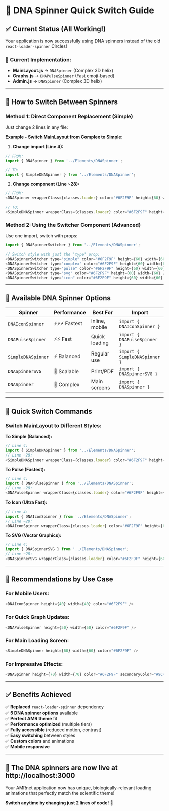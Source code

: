 # 🧬 DNA Spinner Quick Switch Guide

## ✅ Current Status (All Working!)

Your application is now successfully using DNA spinners instead of the old `react-loader-spinner` Circles!

### 🎯 Current Implementation:
- **MainLayout.js** → `DNASpinner` (Complex 3D helix)
- **Graphs.js** → `DNAPulseSpinner` (Fast emoji-based)  
- **Admin.js** → `DNASpinner` (Complex 3D helix)

---

## 🔄 How to Switch Between Spinners

### Method 1: Direct Component Replacement (Simple)

Just change 2 lines in any file:

**Example - Switch MainLayout from Complex to Simple:**

1. **Change import (Line 4):**
```javascript
// FROM:
import { DNASpinner } from '../Elements/DNASpinner';

// TO:
import { SimpleDNASpinner } from '../Elements/DNASpinner';
```

2. **Change component (Line ~28):**
```javascript
// FROM:
<DNASpinner wrapperClass={classes.loader} color="#6F2F9F" height={60} width={60} />

// TO:
<SimpleDNASpinner wrapperClass={classes.loader} color="#6F2F9F" height={60} width={60} />
```

### Method 2: Using the Switcher Component (Advanced)

Use one import, switch with props:

```javascript
import { DNASpinnerSwitcher } from '../Elements/DNASpinner';

// Switch style with just the 'type' prop:
<DNASpinnerSwitcher type="simple" color="#6F2F9F" height={60} width={60} />
<DNASpinnerSwitcher type="complex" color="#6F2F9F" height={60} width={60} />
<DNASpinnerSwitcher type="pulse" color="#6F2F9F" height={60} width={60} />
<DNASpinnerSwitcher type="svg" color="#6F2F9F" height={60} width={60} />
<DNASpinnerSwitcher type="icon" color="#6F2F9F" height={60} width={60} />
```

---

## 🎨 Available DNA Spinner Options

| Spinner | Performance | Best For | Import |
|---------|-------------|----------|---------|
| `DNAIconSpinner` | ⚡⚡⚡ Fastest | Inline, mobile | `import { DNAIconSpinner }` |
| `DNAPulseSpinner` | ⚡⚡ Fast | Quick loading | `import { DNAPulseSpinner }` |
| `SimpleDNASpinner` | ⚡ Balanced | Regular use | `import { SimpleDNASpinner }` |
| `DNASpinnerSVG` | 🎨 Scalable | Print/PDF | `import { DNASpinnerSVG }` |
| `DNASpinner` | 🌟 Complex | Main screens | `import { DNASpinner }` |

---

## 🚀 Quick Switch Commands

### Switch MainLayout to Different Styles:

**To Simple (Balanced):**
```javascript
// Line 4:
import { SimpleDNASpinner } from '../Elements/DNASpinner';
// Line ~28:
<SimpleDNASpinner wrapperClass={classes.loader} color="#6F2F9F" height={60} width={60} />
```

**To Pulse (Fastest):**
```javascript
// Line 4:
import { DNAPulseSpinner } from '../Elements/DNASpinner';
// Line ~28:
<DNAPulseSpinner wrapperClass={classes.loader} color="#6F2F9F" height={60} width={60} />
```

**To Icon (Ultra Fast):**
```javascript
// Line 4:
import { DNAIconSpinner } from '../Elements/DNASpinner';
// Line ~28:
<DNAIconSpinner wrapperClass={classes.loader} color="#6F2F9F" height={60} width={60} />
```

**To SVG (Vector Graphics):**
```javascript
// Line 4:
import { DNASpinnerSVG } from '../Elements/DNASpinner';
// Line ~28:
<DNASpinnerSVG wrapperClass={classes.loader} color="#6F2F9F" height={60} width={60} />
```

---

## 🎯 Recommendations by Use Case

### For Mobile Users:
```javascript
<DNAIconSpinner height={40} width={40} color="#6F2F9F" />
```

### For Quick Graph Updates:
```javascript
<DNAPulseSpinner height={50} width={50} color="#6F2F9F" />
```

### For Main Loading Screen:
```javascript
<SimpleDNASpinner height={60} width={60} color="#6F2F9F" />
```

### For Impressive Effects:
```javascript
<DNASpinner height={70} width={70} color="#6F2F9F" secondaryColor="#9C4DC7" />
```

---

## ✅ Benefits Achieved

✅ **Replaced** `react-loader-spinner` dependency  
✅ **5 DNA spinner options** available  
✅ **Perfect AMR theme** fit  
✅ **Performance optimized** (multiple tiers)  
✅ **Fully accessible** (reduced motion, contrast)  
✅ **Easy switching** between styles  
✅ **Custom colors** and animations  
✅ **Mobile responsive**  

---

## 🧬 The DNA spinners are now live at http://localhost:3000

Your AMRnet application now has unique, biologically-relevant loading animations that perfectly match the scientific theme! 

**Switch anytime by changing just 2 lines of code!** 🚀
